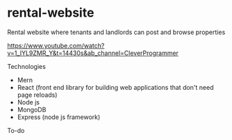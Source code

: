 # rental-website
Rental website where tenants and landlords can post and browse properties 

https://www.youtube.com/watch?v=1_IYL9ZMR_Y&t=14430s&ab_channel=CleverProgrammer

Technologies
  * Mern
  * React (front end library for building web applications that don't need page reloads)
  * Node js
  * MongoDB
  * Express (node js framework)

To-do
